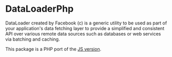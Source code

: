 # DataLoaderPhp

DataLoader created by Facebook (c) is a generic utility to be used as part of your application's data
fetching layer to provide a simplified and consistent API over various remote
data sources such as databases or web services via batching and caching.

This package is a PHP port of the [JS version](https://github.com/facebook/dataloader).
